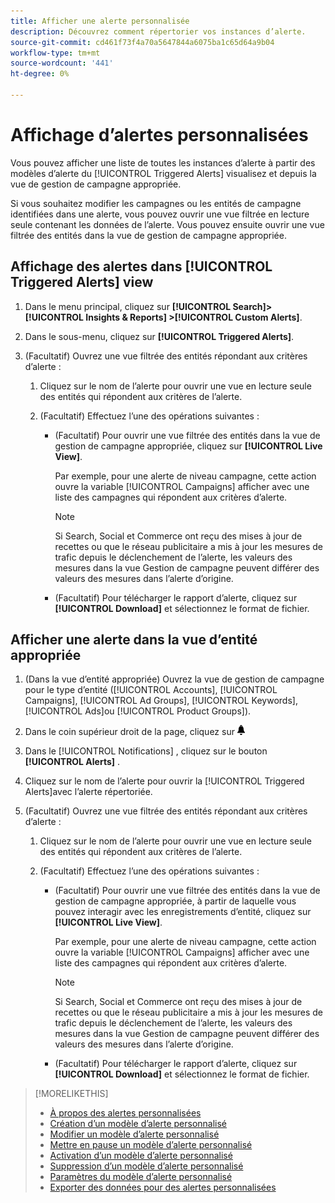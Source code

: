 ```yaml
---
title: Afficher une alerte personnalisée
description: Découvrez comment répertorier vos instances d’alerte.
source-git-commit: cd461f73f4a70a5647844a6075ba1c65d64a9b04
workflow-type: tm+mt
source-wordcount: '441'
ht-degree: 0%

---
```


# Affichage d’alertes personnalisées

Vous pouvez afficher une liste de toutes les instances d’alerte à partir des modèles d’alerte du [!UICONTROL Triggered Alerts] visualisez et depuis la vue de gestion de campagne appropriée.

Si vous souhaitez modifier les campagnes ou les entités de campagne identifiées dans une alerte, vous pouvez ouvrir une vue filtrée en lecture seule contenant les données de l’alerte. Vous pouvez ensuite ouvrir une vue filtrée des entités dans la vue de gestion de campagne appropriée.

## Affichage des alertes dans [!UICONTROL Triggered Alerts] view

1. Dans le menu principal, cliquez sur **[!UICONTROL Search]> [!UICONTROL Insights & Reports] >[!UICONTROL Custom Alerts]**.

1. Dans le sous-menu, cliquez sur **[!UICONTROL Triggered Alerts]**.

1. (Facultatif) Ouvrez une vue filtrée des entités répondant aux critères d’alerte :

   1. Cliquez sur le nom de l’alerte pour ouvrir une vue en lecture seule des entités qui répondent aux critères de l’alerte.

   1. (Facultatif) Effectuez l’une des opérations suivantes :

      * (Facultatif) Pour ouvrir une vue filtrée des entités dans la vue de gestion de campagne appropriée, cliquez sur **[!UICONTROL Live View]**.

         Par exemple, pour une alerte de niveau campagne, cette action ouvre la variable [!UICONTROL Campaigns] afficher avec une liste des campagnes qui répondent aux critères d’alerte.

         >[!NOTE]
         >
         >Si Search, Social et Commerce ont reçu des mises à jour de recettes ou que le réseau publicitaire a mis à jour les mesures de trafic depuis le déclenchement de l’alerte, les valeurs des mesures dans la vue Gestion de campagne peuvent différer des valeurs des mesures dans l’alerte d’origine.

      * (Facultatif) Pour télécharger le rapport d’alerte, cliquez sur **[!UICONTROL Download]** et sélectionnez le format de fichier.

## Afficher une alerte dans la vue d’entité appropriée

1. (Dans la vue d’entité appropriée) Ouvrez la vue de gestion de campagne pour le type d’entité ([!UICONTROL Accounts], [!UICONTROL Campaigns], [!UICONTROL Ad Groups], [!UICONTROL Keywords], [!UICONTROL Ads]ou [!UICONTROL Product Groups]).

1. Dans le coin supérieur droit de la page, cliquez sur ![Notifications](/help/search-social-commerce/assets/notifications-panel.png "Notifications")

1. Dans le [!UICONTROL Notifications] , cliquez sur le bouton **[!UICONTROL Alerts]** .

1. Cliquez sur le nom de l’alerte pour ouvrir la [!UICONTROL Triggered Alerts]avec l’alerte répertoriée.

1. (Facultatif) Ouvrez une vue filtrée des entités répondant aux critères d’alerte :

   1. Cliquez sur le nom de l’alerte pour ouvrir une vue en lecture seule des entités qui répondent aux critères de l’alerte.

   1. (Facultatif) Effectuez l’une des opérations suivantes :

      * (Facultatif) Pour ouvrir une vue filtrée des entités dans la vue de gestion de campagne appropriée, à partir de laquelle vous pouvez interagir avec les enregistrements d’entité, cliquez sur **[!UICONTROL Live View]**.

         Par exemple, pour une alerte de niveau campagne, cette action ouvre la variable [!UICONTROL Campaigns] afficher avec une liste des campagnes qui répondent aux critères d’alerte.

         >[!NOTE]
         >
         >Si Search, Social et Commerce ont reçu des mises à jour de recettes ou que le réseau publicitaire a mis à jour les mesures de trafic depuis le déclenchement de l’alerte, les valeurs des mesures dans la vue Gestion de campagne peuvent différer des valeurs des mesures dans l’alerte d’origine.

      * (Facultatif) Pour télécharger le rapport d’alerte, cliquez sur **[!UICONTROL Download]** et sélectionnez le format de fichier.


>[!MORELIKETHIS]
>
>* [À propos des alertes personnalisées](alert-about.md)
>* [Création d’un modèle d’alerte personnalisé](alert-template-create.md)
>* [Modifier un modèle d’alerte personnalisé](alert-template-edit.md)
>* [Mettre en pause un modèle d’alerte personnalisé](alert-template-pause.md)
>* [Activation d’un modèle d’alerte personnalisé](alert-template-activate.md)
>* [Suppression d’un modèle d’alerte personnalisé](alert-template-delete.md)
>* [Paramètres du modèle d’alerte personnalisé](alert-template-settings.md)
>* [Exporter des données pour des alertes personnalisées](alert-export-data.md)

